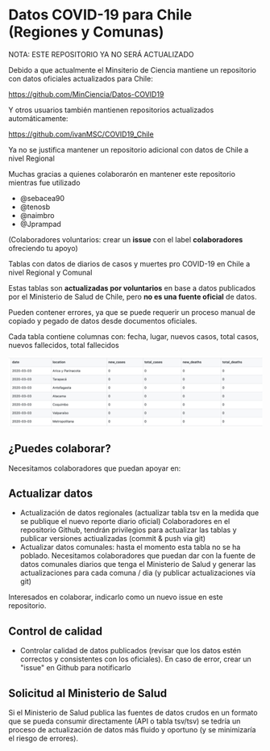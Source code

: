 # Datos COVID-19 para Chile (Regiones y Comunas)

NOTA:  ESTE REPOSITORIO YA NO SERÁ ACTUALIZADO

Debido a que actualmente el Minsiterio de Ciencia mantiene un repositorio con datos oficiales actualizados para Chile:

https://github.com/MinCiencia/Datos-COVID19

Y otros usuarios también mantienen repositorios actualizados automáticamente:

https://github.com/ivanMSC/COVID19_Chile

Ya no se justifica mantener un repositorio adicional con datos de Chile a nivel Regional

Muchas gracias a quienes colaborarón en mantener este repositorio mientras fue utilizado

* @sebacea90
* @tenosb
* @naimbro
* @Jprampad

(Colaboradores voluntarios: crear un **issue** con el label **colaboradores** ofreciendo tu apoyo)

Tablas con datos de diarios de casos y muertes pro COVID-19 en Chile a nivel Regional y Comunal

Estas tablas son **actualizadas por voluntarios** en base a datos publicados por el Ministerio de Salud de Chile, pero **no es una fuente oficial** de datos.

Pueden contener errores, ya que se puede requerir un proceso manual de copiado y pegado de datos desde documentos oficiales.

Cada tabla contiene columnas con: fecha, lugar, nuevos casos, total casos, nuevos fallecidos, total fallecidos

![Table template](https://github.com/elaval/covid_chile_regional/blob/master/table_example.png?raw=true)

## ¿Puedes colaborar?
Necesitamos colaboradores que puedan apoyar en:

## Actualizar datos
- Actualización de datos regionales (actualizar tabla tsv en la medida que se publique el nuevo reporte diario oficial)
    Colaboradores en el repositorio Github, tendrán privilegios para actualizar las tablas y publicar versiones actiualizadas (commit & push via git)
- Actualizar datos comunales:  hasta el momento esta tabla no se ha poblado.  Necesitamos colaboradores que puedan dar con la fuente de datos comunales diarios que tenga el Ministerio de Salud y generar las actualizaciones para cada comuna / dia (y publicar actualizaciones vía git)

Interesados en colaborar, indicarlo como un nuevo issue en este repositorio.

## Control de calidad
- Controlar calidad de datos publicados (revisar que los datos estén correctos y consistentes con los oficiales). En caso de error, crear un "issue" en Github para notificarlo 

## Solicitud al Ministerio de Salud
Si el Ministerio de Salud publica las fuentes de datos crudos en un formato que se pueda consumir directamente (API o tabla tsv/tsv) se tedría un proceso de actualización de datos más fluido y oportuno (y se minimizaría el riesgo de errores).

